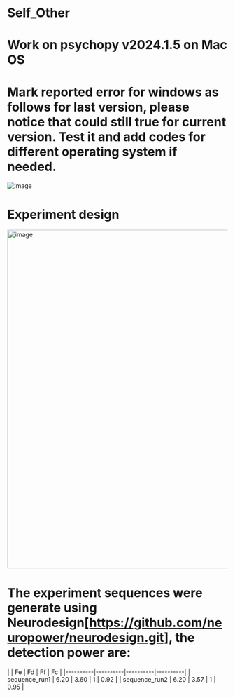# Self_Other
# Work on psychopy v2024.1.5 on Mac OS
# Mark reported error for windows as follows for last version, please notice that could still true for current version. Test it and add codes for different operating system if needed.
![image](https://github.com/user-attachments/assets/a5c20413-0075-430d-9af4-0f4b1652b961)

# Experiment design
<img width="772" alt="image" src="https://github.com/user-attachments/assets/bf52fa15-9c15-4d75-835e-26e52190dca1">

# The experiment sequences were generate using Neurodesign[https://github.com/neuropower/neurodesign.git], the detection power are:

|    |  Fe  |  Fd  |  Ff  |  Fc  |
|----------|----------|----------|----------|
| sequence_run1 | 6.20 | 3.60 | 1 | 0.92 |
| sequence_run2 | 6.20 | 3.57 | 1 | 0.95 |


